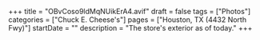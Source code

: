 +++
title = "OBvCoso9ldMqNUikErA4.avif"
draft = false
tags = ["Photos"]
categories = ["Chuck E. Cheese's"]
pages = ["Houston, TX (4432 North Fwy)"]
startDate = ""
description = "The store's exterior as of today."
+++
